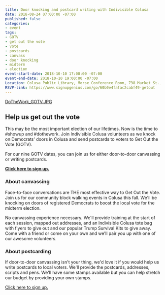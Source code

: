 ```yaml
---
title: Door knocking and postcard writing with Indivisible Colusa
date: 2018-08-24 07:00:00 -07:00
published: false
categories:
- event
tags:
- GOTV
- get out the vote
- vote
- postcards
- canvass
- door knocking
- midterm
- election
event-start-date: 2018-10-10 17:00:00 -07:00
event-end-date: 2018-10-10 19:00:00 -07:00
Location: Colusa Public Library, Morse Conference Room, 738 Market St., Colusa, CA
RSVP-link: https://www.signupgenius.com/go/60b0e4fafac2cabf49-getout
---
```


[DoTheWork_GOTV.JPG](/uploads/DoTheWork_GOTV.JPG)
## Help us get out the vote
This may be the most important election of our lifetimes. Now is the time to #showup and #dothework. Join Indivisible Colusa volunteers as we knock on Democrats' doors in Colusa and send postcards to voters to Get Out the Vote (GOTV).

For our nine GOTV dates, you can join us for either door-to-door canvassing or writing postcards.

**[Click here to sign up.](https://www.signupgenius.com/go/60b0e4fafac2cabf49-getout)**

### About canvassing

Face-to-face conversations are THE most effective way to Get Out the Vote. Join us for our community block walking events in Colusa this fall. We'll be knocking on doors of registered Democrats to boost the local vote for the midterm election.

No canvassing experience necessary. We'll provide training at the start of each session, mapped out addresses, and an Indivisible Colusa tote bag with flyers to give out and our popular Trump Survival Kits to give away. Come with a friend or come on your own and we'll pair you up with one of our awesome volunteers.

### About postcarding

If door-to-door canvassing isn't your thing, we'd love it if you would help us write postcards to local voters. We'll provide the postcards, addresses, scripts and pens. We'll have some stamps available but you can help stretch our budget by providing your own stamps.

[Click here to sign up.](https://www.signupgenius.com/go/60b0e4fafac2cabf49-getout)
